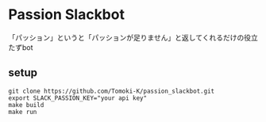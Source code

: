 # Passion Slackbot
「パッション」というと「パッションが足りません」と返してくれるだけの役立たずbot

## setup
```
git clone https://github.com/Tomoki-K/passion_slackbot.git
export SLACK_PASSION_KEY="your api key"
make build
make run
```
